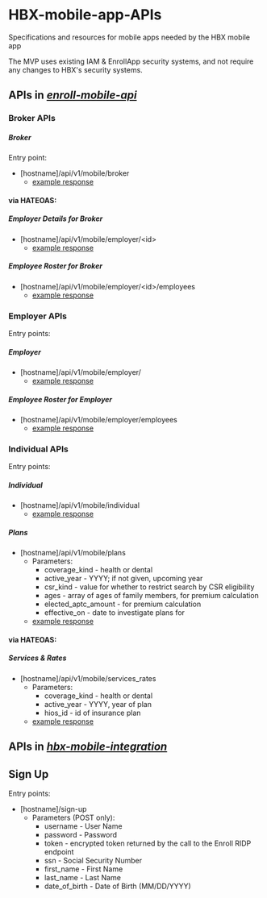 # HBX-mobile-app-APIs
Specifications and resources for mobile apps needed by the HBX mobile app

The MVP uses existing IAM & EnrollApp security systems, and not require any changes to HBX's security systems.

## APIs in _[enroll-mobile-api](https://github.com/dchealthlink/enroll-mobile-api)_

### Broker APIs

#####    _Broker_
Entry point: 
   * [hostname]/api/v1/mobile/broker
      * [example response](generated/broker_1/broker_details.json)

#### via HATEOAS:
#####    _Employer Details for Broker_
   * [hostname]/api/v1/mobile/employer/&lt;id&gt;
      * [example response](generated/broker_1/employer_details_0.json)
#####    _Employee Roster for Broker_
   *  [hostname]/api/v1/mobile/employer/&lt;id&gt;/employees
      * [example response](generated/broker_1/roster_0.json)

### Employer APIs

Entry points: 
#####    _Employer_
   * [hostname]/api/v1/mobile/employer/
      * [example response](generated/er_in_open_enrollment/employer_details.json)
#####    _Employee Roster for Employer_
   * [hostname]/api/v1/mobile/employer/employees
      * [example response](generated/er_in_open_enrollment/roster.json)

### Individual APIs

Entry points: 
#####    _Individual_
   * [hostname]/api/v1/mobile/individual
      * [example response](generated/individual_aptc/insured.json)
#####    _Plans_
  * [hostname]/api/v1/mobile/plans
      * Parameters:
       	* coverage_kind - health or dental
        * active_year - YYYY; if not given, upcoming year
        * csr_kind - value for whether to restrict search by CSR eligibility
        * ages - array of ages of family members, for premium calculation
       	* elected_aptc_amount - for premium calculation
        * effective_on - date to investigate plans for
   	* [example response](generated/plans_for_uqhp_family/plans.json)

#### via HATEOAS:
#####   _Services & Rates_ 
   * [hostname]/api/v1/mobile/services_rates
      * Parameters:
        * coverage_kind - health or dental
        * active_year - YYYY, year of plan
        * hios_id - id of insurance plan
      * [example response](generated/services/service_rates.json)

## APIs in _[hbx-mobile-integration](https://github.com/dchealthlink/hbx-mobile-integration)_

## Sign Up

Entry points: 
   * [hostname]/sign-up
      * Parameters (POST only):
       	* username - User Name
        * password - Password
        * token - encrypted token returned by the call to the Enroll RIDP endpoint
        * ssn - Social Security Number
        * first_name - First Name
        * last_name - Last Name
        * date_of_birth - Date of Birth (MM/DD/YYYY)
